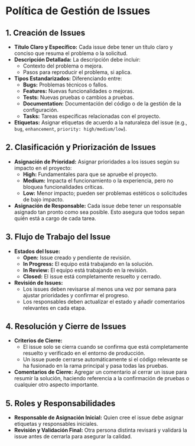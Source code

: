 # Política de Gestión de Issues

## 1. Creación de Issues
- **Título Claro y Específico:** Cada issue debe tener un título claro y conciso que resuma el problema o la solicitud.
- **Descripción Detallada:** La descripción debe incluir:
  - Contexto del problema o mejora.
  - Pasos para reproducir el problema, si aplica.
- **Tipos Estandarizados:** Diferenciando entre:
  - **Bugs:** Problemas técnicos o fallos.  
  - **Features:** Nuevas funcionalidades o mejoras.  
  - **Tests:** Nuevas pruebas o cambios a pruebas.  
  - **Documentation:** Documentación del código o de la gestión de la configuración.  
  - **Tasks:** Tareas específicas relacionadas con el proyecto.
- **Etiquetas:** Asignar etiquetas de acuerdo a la naturaleza del issue (e.g., `bug`, `enhancement`, `priority: high/medium/low`).

## 2. Clasificación y Priorización de Issues
- **Asignación de Prioridad:** Asignar prioridades a los issues según su impacto en el proyecto:
  - **High:** Fundamentales para que se apruebe el proyecto.
  - **Medium:** Impacta el funcionamiento o la experiencia, pero no bloquea funcionalidades críticas.
  - **Low:** Menor impacto; pueden ser problemas estéticos o solicitudes de bajo impacto.
- **Asignación de Responsable:** Cada issue debe tener un responsable asignado tan pronto como sea posible. Esto asegura que todos sepan quién está a cargo de cada tarea.

## 3. Flujo de Trabajo del Issue
- **Estados del Issue:**
  - **Open:** Issue creado y pendiente de revisión.
  - **In Progress:** El equipo está trabajando en la solución.
  - **In Review:** El equipo está trabajando en la revisión.
  - **Closed:** El issue está completamente resuelto y cerrado.
- **Revisión de Issues:**
  - Los issues deben revisarse al menos una vez por semana para ajustar prioridades y confirmar el progreso.
  - Los responsables deben actualizar el estado y añadir comentarios relevantes en cada etapa.

## 4. Resolución y Cierre de Issues
- **Criterios de Cierre:**
  - El issue solo se cierra cuando se confirma que está completamente resuelto y verificado en el entorno de producción.
  - Un issue puede cerrarse automáticamente si el código relevante se ha fusionado en la rama principal y pasa todas las pruebas.
- **Comentarios de Cierre:** Agregar un comentario al cerrar un issue para resumir la solución, haciendo referencia a la confirmación de pruebas o cualquier otro aspecto importante.

## 5. Roles y Responsabilidades
- **Responsable de Asignación Inicial:** Quien cree el issue debe asignar etiquetas y responsables iniciales.
- **Revisión y Validación Final:** Otra persona distinta revisará y validará la issue antes de cerrarla para asegurar la calidad.
